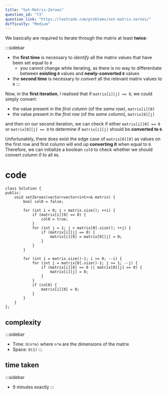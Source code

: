 ```yaml
---
title: "Set-Matrix-Zeroes"
question_id: "73"
question_link: "https://leetcode.com/problems/set-matrix-zeroes/"
difficulty: "Medium"
---
```


We basically are required to iterate through the matrix at least **twice**:

:::sidebar
- the **first time** is necessary to *identify* all the matrix values that have been set equal to `0`
    - you cannot change while iterating, as there is no way to differentiate between **existing `0`** values and **newly-converted `0`** values
- the **second time** is necessary to *convert* all the relevant matrix values to `0`
:::

Now, in the **first iteration**, I realised that if `matrix[i][j] == 0`,
we could simply convert:

- the value present in the *first column* (of the *same row*), `matrix[i][0]`
- the value present in the *first row* (of the *same column*), `matrix[0][j]`

and then on our second iteration, we can check if either `matrix[i][0] == 0` or `matrix[0][j] == 0`
to determine if `matrix[i][j]` should be **converted to `0`**.

Unfortunately, there does exist the edge case of `matrix[0][0]` 
as values on the first row and first column will end up **converting it** when equal to `0`.
Therefore, we can initialize a boolean `col0` to check whether we should convert *column 0* to all `0`s.

# cod<span>e</span>

```{.cpp}
class Solution {
public:
    void setZeroes(vector<vector<int>>& matrix) {
        bool col0 = false;

        for (int i = 0; i < matrix.size(); ++i) {
            if (matrix[i][0] == 0) {
                col0 = true;
            }
            for (int j = 1; j < matrix[0].size(); ++j) {
                if (matrix[i][j] == 0) {
                    matrix[i][0] = matrix[0][j] = 0;
                }
            }
        }

        for (int i = matrix.size()-1; i >= 0; --i) {
            for (int j = matrix[0].size()-1; j >= 1; --j) {
                if (matrix[i][0] == 0 || matrix[0][j] == 0) {
                    matrix[i][j] = 0;
                }
            }
            if (col0) {
                matrix[i][0] = 0;
            }
        }
    }
};
```

## complexit<span>y</span>

:::sidebar
- Time: `O(n*m)` where `n*m` are the dimensions of the matrix
- Space: `O(1)`
:::

## time take<span>n</span>

:::sidebar
- 9 minutes exactly
:::
